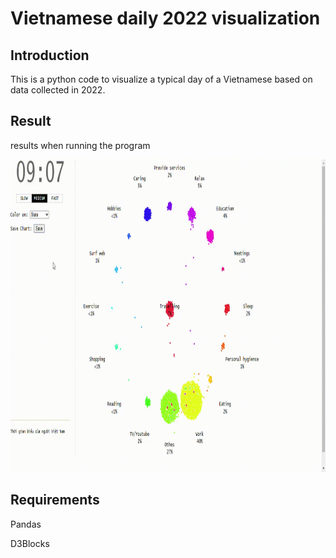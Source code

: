 <h1>Vietnamese daily 2022 visualization</h1>
<h2>Introduction</h2>
<p>This is a python code to visualize a typical day of a Vietnamese based on data collected in 2022.</p>
<h2>Result</h2>
<div>
  <p>results when running the program</p>
  <img src="demo/video.gif" alt="demo" width="800" height="500">
</div>
<h2>Requirements</h2>
<p>Pandas</p>
<p>D3Blocks</p>
